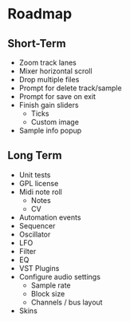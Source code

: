 # Roadmap

## Short-Term
- Zoom track lanes
- Mixer horizontal scroll
- Drop multiple files
- Prompt for delete track/sample
- Prompt for save on exit
- Finish gain sliders
  - Ticks
  - Custom image
- Sample info popup

## Long Term

- Unit tests
- GPL license
- Midi note roll
  - Notes
  - CV
- Automation events
- Sequencer
- Oscillator
- LFO
- Filter
- EQ
- VST Plugins
- Configure audio settings
  - Sample rate
  - Block size
  - Channels / bus layout
- Skins
